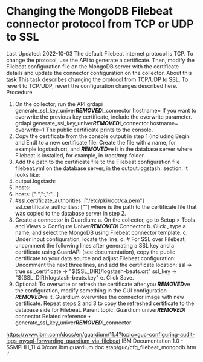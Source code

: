 # Changing the MongoDB Filebeat connector protocol from TCP or UDP to SSL
Last Updated: 2022-10-03
The default Filebeat internet protocol is TCP. To change the protocol, use the API to generate a certificate. Then, modify the Filebeat configuration file on the MongoDB server with the certificate details and update the connector configuration on the collector.
About this task
This task describes changing the protocol from TCP/UDP to SSL. To revert to TCP/UDP, revert the configuration changes described here.
Procedure
1.	On the collector, run the API
grdapi generate_ssl_key_univer***REMOVED***l_connector hostname=<specific hostname or a wildcard>
If you want to overwrite the previous key certificate, include the overwrite parameter.
grdapi generate_ssl_key_univer***REMOVED***l_connector hostname=<Guardium system name> overwrite=1
The public certificate prints to the console.
2.	Copy the certificate from the console output in step 1 (including Begin and End) to a new certificate file. Create the file with a name, for example logstash.crt, and ***REMOVED***ve it in the database server where Filebeat is installed, for example, in /root/tmp folder.
3.	Add the path to the certificate file to the Filebeat configuration file filebeat.yml on the database server, in the output.logstash: section. It looks like:
4.	output.logstash:
5.	  hosts:
6.	  hosts: ["<ipaddress1>:<port>","<ipaddress2>:<port>,"<ipaddress3>:<port>"...]
7.	  #ssl.certificate_authorities: ["/etc/pki/root/ca.pem"]
  ssl.certificate_authorities: ["<path to certificate>"]
where <path to certificate> is the path to the certificate file that was copied to the database server in step 2.
8.	Create a connector in Guardium:
a.	On the collector, go to Setup > Tools and Views > Configure Univer***REMOVED***l Connector
b.	Click  , type a name, and select the MongoDB using Filebeat connector template.
c.	Under input configuration, locate the line:
d.	# For SSL over Filebeat, uncomment the following lines after generating a SSL key and a certificate using GuardAPI (see documentation), copy the public certificate to your data source and adjust Filebeat configuration:
Uncomment the next three lines, and add the certificate location:
ssl => true
	ssl_certificate => "${SSL_DIR}/logstash-beats.crt"
	ssl_key => "${SSL_DIR}/logstash-beats.key"
e.	Click Save.
9.	Optional: To overwrite or refresh the certificate after you ***REMOVED***ve the configuration, modify something in the GUI configuration ***REMOVED***ve it. Guardium overwrites the connector image with new certificate. Repeat steps 2 and 3 to copy the refreshed certificate to the database side for Filebeat.
Parent topic:
Guardium univer***REMOVED***l connector
Related reference
•	generate_ssl_key_univer***REMOVED***l_connector


https://www.ibm.com/docs/en/guardium/11.4?topic=guc-configuring-audit-logs-mysql-forwarding-guardium-via-filebeat
IBM Documentation 1.0 - SSMPHH_11.4.0/com.ibm.guardium.doc.stap/guc/cfg_filebeat_mongodb.html'
